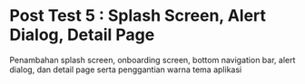 # Post Test 5 : Splash Screen, Alert Dialog, Detail Page

Penambahan splash screen, onboarding screen, bottom navigation bar, alert dialog, dan detail page serta penggantian warna tema aplikasi
